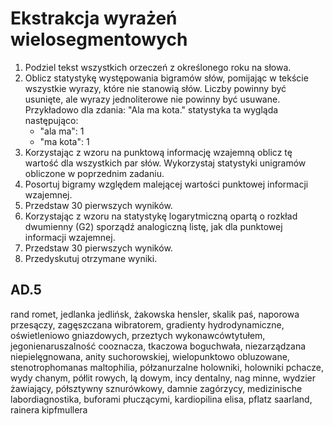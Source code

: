 # Ekstrakcja wyrażeń wielosegmentowych

1. Podziel tekst wszystkich orzeczeń z określonego roku na słowa.
1. Oblicz statystykę występowania bigramów słów, pomijając w tekście wszystkie wyrazy, które nie stanowią słów. Liczby powinny być usunięte, ale wyrazy jednoliterowe nie powinny być usuwane. Przykładowo dla zdania: "Ala ma kota." statystyka ta wygląda następująco:
    - "ala ma": 1
    - "ma kota": 1
1. Korzystając z wzoru na punktową informację wzajemną oblicz tę wartość dla wszystkich par słów. Wykorzystaj statystyki unigramów obliczone w poprzednim zadaniu.
1. Posortuj bigramy względem malejącej wartości punktowej informacji wzajemnej.
1. Przedstaw 30 pierwszych wyników.
1. Korzystając z wzoru na statystykę logarytmiczną opartą o rozkład dwumienny (G2) sporządź analogiczną listę, jak dla punktowej informacji wzajemnej.
1. Przedstaw 30 pierwszych wyników.
1. Przedyskutuj otrzymane wyniki.

## AD.5

rand romet, jedlanka jedlińsk, żakowska hensler, skalik paś, naporowa przesączy, zagęszczana wibratorem, gradienty hydrodynamiczne, oświetleniowo gniazdowych, przeztych wykonawcówtytułem, jegonienaruszalność cooznacza, tkaczowa boguchwała, niezarządzana niepielęgnowana, anity suchorowskiej, wielopunktowo obluzowane, stenotrophomanas maltophilia, półzanurzalne holowniki, holowniki pchacze, wydy chanym, półlit rowych, lą dowym, incy dentalny, nag minne, wydzier żawiający, półsztywny sznurówkowy, damnie zagórzycy, medizinische labordiagnostika, buforami płuczącymi, kardiopilina elisa, pflatz saarland, rainera kipfmullera
